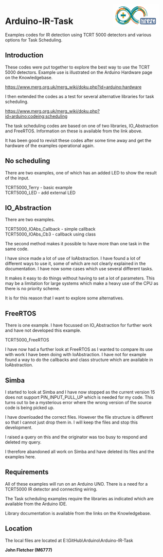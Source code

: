  <img align="right" src="arduino_merg_logo.png"  width="150" height="75">

# Arduino-IR-Task

 Examples codes for IR detection using TCRT 5000 detectors and various options for Task Scheduling.

## Introduction

These codes were put together to explore the best way to use the TCRT 5000 detectors.
Example use is illustrated on the Arduino Hardware page on the Knowledgebase.

https://www.merg.org.uk/merg_wiki/doku.php?id=arduino:hardware

I then extended the codes as a test for several alternative libraries for task scheduling.

https://www.merg.org.uk/merg_wiki/doku.php?id=arduino:codeing:scheduling

The task scheduling codes are based on one of two libraries, IO_Abstraction and FreeRTOS. Information on these is available from the link above.

It has been good to revisit these codes after some time away and get the hardware of the examples operational again.

## No scheduling

There are two examples, one of which has an added LED to show the result of the input.

TCRT5000_Terry - basic example  
TCRT5000_LED   - add external LED

## IO_Abstraction

There are two examples.

TCRT5000_IOAbs_Callback - simple callback  
TCRT5000_IOAbs_Cb3      - callback using class

The second method makes it possible to have more than one task in the same code.

I have since made a lot of use of IoAbstraction. I have found a lot of different ways to use it, some of which are not clearly explained in the documentation. I have now some cases which use several different tasks.

It makes it easy to do things without having to set a lot of parameters. This may be a limitation for large systems which make a heavy use of the CPU as there is no priority scheme.

It is for this reason that I want to explore some alternatives.

## FreeRTOS

There is one example. I have focussed on IO_Abstraction for further work and have not developed this example.

TCRT5000_FreeRTOS

I have now had a further look at FreeRTOS as I wanted to compare its use with work I have been doing with IoAbstraction. I have not for example found a way to do the callbacks and class structure which are available in IoAbstraction.

## Simba

I started to look at Simba and I have now stopped as the current version 15 does not support PIN_INPUT_PULL_UP which is needed for my code. This turns out to be a mysterious error where the wrong version of the source code is being picked up.

I have downloaded the correct files. However the file structure is different so that I cannot just drop them in. I will keep the files and stop this development.

I raised a query on this and the originator was too busy to respond and deleted my query.

I therefore abandoned all work on Simba and have deleted its files and the examples here.

## Requirements

All of these examples will run on an Arduino UNO. There is a need for a TCRT5000 IR detector and connecting wiring.

The Task scheduling examples require the libraries as indicated which are available from the Arduino IDE.

Library documentation is available from the links on the Knowledgebase.

## Location

The local files are located at E:\GitHub\Arduino\Arduino-IR-Task

**John Fletcher (M6777)**
